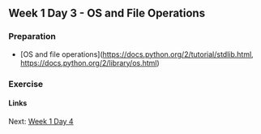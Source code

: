 ## Week 1 Day 3 - OS and File Operations

### Preparation
- [OS and file operations](https://docs.python.org/2/tutorial/stdlib.html, https://docs.python.org/2/library/os.html)

### Exercise


#### Links
Next: [Week 1 Day 4](W1D4.md)